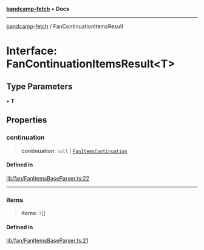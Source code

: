 [**bandcamp-fetch**](../README.md) • **Docs**

***

[bandcamp-fetch](../README.md) / FanContinuationItemsResult

# Interface: FanContinuationItemsResult\<T\>

## Type Parameters

• **T**

## Properties

### continuation

> **continuation**: `null` \| [`FanItemsContinuation`](FanItemsContinuation.md)

#### Defined in

[lib/fan/FanItemsBaseParser.ts:22](https://github.com/patrickkfkan/bandcamp-fetch/blob/e4cb82348d4aab387354625a2433077d57362f73/src/lib/fan/FanItemsBaseParser.ts#L22)

***

### items

> **items**: `T`[]

#### Defined in

[lib/fan/FanItemsBaseParser.ts:21](https://github.com/patrickkfkan/bandcamp-fetch/blob/e4cb82348d4aab387354625a2433077d57362f73/src/lib/fan/FanItemsBaseParser.ts#L21)
